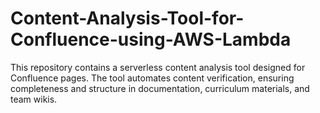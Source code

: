 # Content-Analysis-Tool-for-Confluence-using-AWS-Lambda
This repository contains a serverless content analysis tool designed for Confluence pages. The tool automates content verification, ensuring completeness and structure in documentation, curriculum materials, and team wikis.
